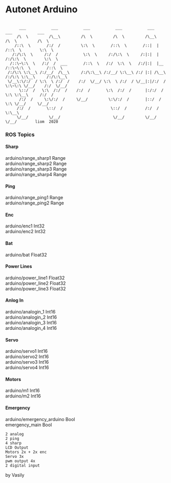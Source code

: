 # Autonet Arduino

```

      ___           ___           ___           ___           ___           ___           ___     
     /\  \         /\__\         /\  \         /\  \         /\__\         /\  \         /\  \    
    /::\  \       /:/  /         \:\  \       /::\  \       /::|  |       /::\  \        \:\  \   
   /:/\:\  \     /:/  /           \:\  \     /:/\:\  \     /:|:|  |      /:/\:\  \        \:\  \  
  /::\~\:\  \   /:/  /  ___       /::\  \   /:/  \:\  \   /:/|:|  |__   /::\~\:\  \       /::\  \ 
 /:/\:\ \:\__\ /:/__/  /\__\     /:/\:\__\ /:/__/ \:\__\ /:/ |:| /\__\ /:/\:\ \:\__\     /:/\:\__\
 \/__\:\/:/  / \:\  \ /:/  /    /:/  \/__/ \:\  \ /:/  / \/__|:|/:/  / \:\~\:\ \/__/    /:/  \/__/
      \::/  /   \:\  /:/  /    /:/  /       \:\  /:/  /      |:/:/  /   \:\ \:\__\     /:/  /     
      /:/  /     \:\/:/  /     \/__/         \:\/:/  /       |::/  /     \:\ \/__/     \/__/      
     /:/  /       \::/  /                     \::/  /        /:/  /       \:\__\                  
     \/__/         \/__/                       \/__/         \/__/         \/__/        liom  2020

```
### ROS Topics
#### Sharp
arduino/range_sharp1 Range \
arduino/range_sharp2 Range \
arduino/range_sharp3 Range \
arduino/range_sharp4 Range
#### Ping
arduino/range_ping1 Range \
arduino/range_ping2 Range
#### Enc
arduino/enc1 Int32 \
arduino/enc2 Int32
#### Bat
arduino/bat Float32
#### Power Lines 
arduino/power_line1 Float32 \
arduino/power_line2 Float32 \
arduino/power_line3 Float32
#### Anlog In
arduino/analogin_1 Int16 \
arduino/analogin_2 Int16 \
arduino/analogin_3 Int16 \
arduino/analogin_4 Int16
#### Servo
arduino/servo1 Int16 \
arduino/servo2 Int16 \
arduino/servo3 Int16 \
arduino/servo4 Int16
#### Motors
arduino/m1 Int16 \
arduino/m2 Int16
#### Emergency 
arduino/emergency_arduino Bool \
emergency_main Bool

```
2 analog 
2 ping 
4 sharp
LCD Output
Motors 2x + 2x enc
Servo 3x 
pwm output 4x
2 digital input
```

by Vasily
